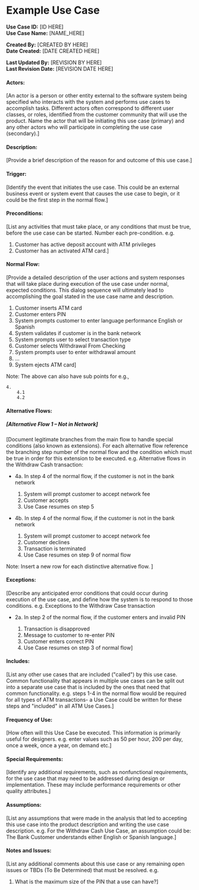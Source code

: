 Example Use Case
================

**Use Case ID:** [ID HERE]  
**Use Case Name:** [NAME_HERE]  

**Created By:** [CREATED BY HERE]  
**Date Created:** [DATE CREATED HERE]  

**Last Updated By:** [REVISION BY HERE]  
**Last Revision Date:** [REVISION DATE HERE]  

#### Actors:
[An actor is a person or other entity external to the software system being
specified who interacts with the system and performs use cases to accomplish
tasks. Different actors often correspond to different user classes, or roles,
identified from the customer community that will use the product. Name the actor
that will be initiating this use case (primary) and any other actors who will
participate in completing the use case (secondary).] 

#### Description:
[Provide a brief description of the reason for and outcome of this use case.]

#### Trigger:
[Identify the event that initiates the use case. This could be an external
business event or system event that causes the use case to begin, or it could
be the first step in the normal flow.]

#### Preconditions:
[List any activities that must take place, or any conditions that must be true,
before the use case can be started. Number each pre-condition. e.g.

1.  Customer has active deposit account with ATM privileges
2.  Customer has an activated ATM card.]

#### Normal Flow:
[Provide a detailed description of the user actions and system responses that
will take place during execution of the use case under normal, expected
conditions. This dialog sequence will ultimately lead to accomplishing the goal
stated in the use case name and description.

1.  Customer inserts ATM card
2.  Customer enters PIN
3.  System prompts customer to enter language performance English or Spanish
4.  System validates if customer is in the bank network
5.  System prompts user to select transaction type
6.  Customer selects Withdrawal From Checking
7.  System prompts user to enter withdrawal amount
8.  ...
9.  System ejects ATM card]

Note: The above can also have sub points for e.g.,

	4.
		4.1
		4.2 

#### Alternative Flows:

##### [Alternative Flow 1 – Not in Network]
[Document legitimate branches from the main flow to handle special conditions
(also known as extensions). For each alternative flow reference the branching
step number of the normal flow and the condition which must be true in order for
this extension to be executed. e.g. Alternative flows in the Withdraw Cash
transaction:

* 4a.  In step 4 of the normal flow, if the customer is not in the bank network  

	1.  System will prompt customer to accept network fee
	2.  Customer accepts
	3.  Use Case resumes on step 5

* 4b.  In step 4 of the normal flow, if the customer is not in the bank network  

	1.  System will prompt customer to accept network fee
	2.  Customer declines
	3.  Transaction is terminated
	4.  Use Case resumes on step 9 of normal flow

Note: Insert a new row for each distinctive alternative flow. ]

#### Exceptions:
[Describe any anticipated error conditions that could occur during execution
of the use case, and define how the system is to respond to those conditions.
e.g. Exceptions to the Withdraw Case transaction  

* 2a. In step 2 of the normal flow, if the customer enters and invalid PIN

	1.  Transaction is disapproved
	2.  Message to customer to re-enter PIN
	3.  Customer enters correct PIN
	4.  Use Case resumes on step 3 of normal flow]

#### Includes:
[List any other use cases that are included ("called") by this use case. Common
functionality that appears in multiple use cases can be split out into a
separate use case that is included by the ones that need that common
functionality. e.g. steps 1-4 in the normal flow would be required for all types
of ATM transactions- a Use Case could be written for these steps and "included"
in all ATM Use Cases.]

#### Frequency of Use:
[How often will this Use Case be executed. This information is primarily useful
for designers. e.g. enter values such as 50 per hour, 200 per day, once a week,
once a year, on demand etc.]

#### Special Requirements:
[Identify any additional requirements, such as nonfunctional requirements, for
the use case that may need to be addressed during design or implementation.
These may include performance requirements or other quality attributes.]

#### Assumptions:
[List any assumptions that were made in the analysis that led to accepting this
use case into the product description and writing the use case description. e.g.
For the Withdraw Cash Use Case, an assumption could be: The Bank Customer
understands either English or Spanish language.]

#### Notes and Issues:
[List any additional comments about this use case or any remaining open issues
or TBDs (To Be Determined) that must be resolved. e.g.

1.  What is the maximum size of the PIN that a use can have?]  